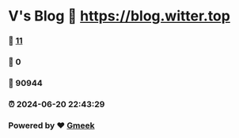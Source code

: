 # V's Blog :link: https://blog.witter.top 
### :page_facing_up: [11](https://blog.witter.top/tag.html) 
### :speech_balloon: 0 
### :hibiscus: 90944 
### :alarm_clock: 2024-06-20 22:43:29 
### Powered by :heart: [Gmeek](https://github.com/Meekdai/Gmeek)

